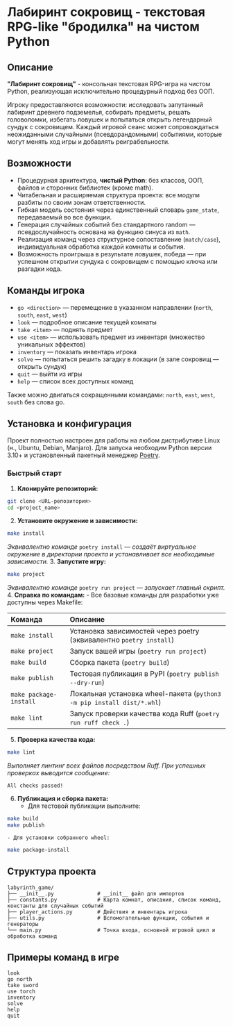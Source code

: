 # Лабиринт сокровищ - текстовая RPG-like "бродилка" на чистом Python

## Описание

**"Лабиринт сокровищ"** - консольная текстовая RPG-игра на чистом Python, реализующая исключительно процедурный подход без ООП.

Игроку предоставляются возможности: исследовать запутанный лабиринт древнего подземелья, собирать предметы, решать головоломки, избегать ловушек и попытаться открыть легендарный сундук с сокровищем. Каждый игровой сеанс может сопровождаться неожиданными случайными (псевдорандомными) событиями, которые могут менять ход игры и добавлять реиграбельности.

## Возможности

- Процедурная архитектура, **чистый Python**: без классов, ООП, файлов и сторонних библиотек (кроме math).
- Читабельная и расширяемая структура проекта: все модули разбиты по своим зонам ответственности.
- Гибкая модель состояния через единственный словарь `game_state`, передаваемый во все функции.
- Генерация случайных событий без стандартного random — псевдослучайность основана на функцию синуса из `math`.
- Реализация команд через структурное сопоставление (`match/case`), индивидуальная обработка каждой комнаты и события.
- Возможность проигрыша в результате ловушек, победа — при успешном открытии сундука с сокровищем с помощью ключа или разгадки кода.


## Команды игрока

- `go <direction>` — перемещение в указанном направлении (`north`, `south`, `east`, `west`)
- `look` — подробное описание текущей комнаты
- `take <item>` — поднять предмет
- `use <item>` — использовать предмет из инвентаря (множество уникальных эффектов)
- `inventory` — показать инвентарь игрока
- `solve` — попытаться решить загадку в локации (в зале сокровищ — открыть сундук)
- `quit` — выйти из игры
- `help` — список всех доступных команд

Также можно двигаться сокращенными командами: `north`, `east`, `west`, `south` без слова go.

## Установка и конфигурация

Проект полностью настроен для работы на любом дистрибутиве Linux (н., Ubuntu, Debian, Manjaro). Для запуска необходим Python версии 3.10+ и установленный пакетный менеджер [Poetry](https://python-poetry.org/).

### Быстрый старт

1. **Клонируйте репозиторий:**

```bash
git clone <URL-репозитория>
cd <project_name>
```

2. **Установите окружение и зависимости:**

```bash
make install
```

_Эквивалентно команде_ `poetry install` _— создаёт виртуальное окружение в директории проекта и устанавливает все необходимые зависимости._
3. **Запустите игру:**

```bash
make project
```

_Эквивалентно команде_ `poetry run project` — _запускает главный скрипт._
4. **Справка по командам:**
    - Все базовые команды для разработки уже доступны через Makefile:


| Команда | Описание |
| :-- | :-- |
| `make install` | Установка зависимостей через poetry (эквивалентно `poetry install`) |
| `make project` | Запуск вашей игры (`poetry run project`) |
| `make build` | Сборка пакета (`poetry build`) |
| `make publish` | Тестовая публикация в PyPI (`poetry publish --dry-run`) |
| `make package-install` | Локальная установка wheel-пакета (`python3 -m pip install dist/*.whl`) |
| `make lint` | Запуск проверки качества кода Ruff (`poetry run ruff check .`) |

5. **Проверка качества кода:**

```bash
make lint
```

_Выполняет линтинг всех файлов посредством Ruff. При успешных проверках выводится сообщение:_

```
All checks passed!
```

6. **Публикация и сборка пакета:**
    - Для тестовой публикации выполните:

```bash
make build
make publish
```

    - Для установки собранного wheel:

```bash
make package-install
```


## Структура проекта

```
labyrinth_game/
├── __init__.py              # __init__ файл для импортов
├── constants.py             # Карта комнат, описания, список команд, константы для случайных событий
├── player_actions.py        # Действия и инвентарь игрока
├── utils.py                 # Вспомогательные функции, события и генераторы
└── main.py                  # Точка входа, основной игровой цикл и обработка команд
```


## Примеры команд в игре

```
look
go north
take sword
use torch
inventory
solve
help
quit
```

